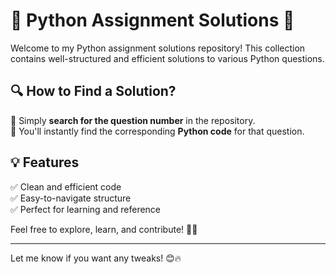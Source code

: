 # 🐍 Python Assignment Solutions 🚀  

Welcome to my Python assignment solutions repository! This collection contains well-structured and efficient solutions to various Python questions.  

## 🔍 How to Find a Solution?  
🔹 Simply **search for the question number** in the repository.  
🔹 You'll instantly find the corresponding **Python code** for that question.  

## 💡 Features  
✅ Clean and efficient code  
✅ Easy-to-navigate structure  
✅ Perfect for learning and reference  

Feel free to explore, learn, and contribute! 💙✨  

---

Let me know if you want any tweaks! 😊🔥
